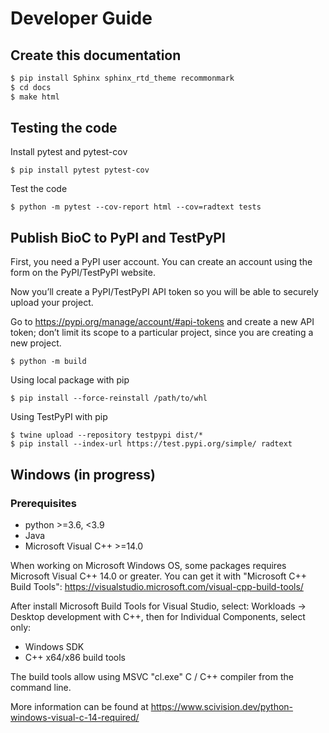 # Developer Guide

## Create this documentation

```bash
$ pip install Sphinx sphinx_rtd_theme recommonmark
$ cd docs
$ make html
```

## Testing the code

Install pytest and pytest-cov

```shell
$ pip install pytest pytest-cov
```

Test the code

```shell
$ python -m pytest --cov-report html --cov=radtext tests
```

## Publish BioC to PyPI and TestPyPI

First, you need a PyPI user account. You can create an account using the
form on the PyPI/TestPyPI website.

Now you’ll create a PyPI/TestPyPI API token so you will be able to
securely upload your project.

Go to <https://pypi.org/manage/account/#api-tokens> and create a new API
token; don’t limit its scope to a particular project, since you are
creating a new project.

```shell
$ python -m build
```

Using local package with pip

```shell
$ pip install --force-reinstall /path/to/whl
```

Using TestPyPI with pip

```shell
$ twine upload --repository testpypi dist/*
$ pip install --index-url https://test.pypi.org/simple/ radtext
```


## Windows (in progress)

### Prerequisites

*  python >=3.6, <3.9
*  Java
*  Microsoft Visual C++ >=14.0

When working on Microsoft Windows OS, some packages requires Microsoft Visual C++ 14.0 or greater. 
You can get it with "Microsoft C++ Build Tools": <https://visualstudio.microsoft.com/visual-cpp-build-tools/>

After install Microsoft Build Tools for Visual Studio, select: Workloads → Desktop development with C++, 
then for Individual Components, select only:

*  Windows SDK 
*  C++ x64/x86 build tools

The build tools allow using MSVC "cl.exe" C / C++ compiler from the command line.

More information can be found at <https://www.scivision.dev/python-windows-visual-c-14-required/>
